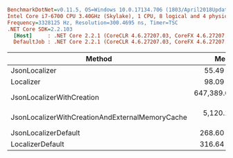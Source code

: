 ``` ini

BenchmarkDotNet=v0.11.5, OS=Windows 10.0.17134.706 (1803/April2018Update/Redstone4)
Intel Core i7-6700 CPU 3.40GHz (Skylake), 1 CPU, 8 logical and 4 physical cores
Frequency=3328125 Hz, Resolution=300.4695 ns, Timer=TSC
.NET Core SDK=2.2.103
  [Host]     : .NET Core 2.2.1 (CoreCLR 4.6.27207.03, CoreFX 4.6.27207.03), 64bit RyuJIT
  DefaultJob : .NET Core 2.2.1 (CoreCLR 4.6.27207.03, CoreFX 4.6.27207.03), 64bit RyuJIT


```
|                                          Method |          Mean |         Error |        StdDev |           Min |           Max |     Ratio |  RatioSD |   Gen 0 |   Gen 1 |  Gen 2 | Allocated |
|------------------------------------------------ |--------------:|--------------:|--------------:|--------------:|--------------:|----------:|---------:|--------:|--------:|-------:|----------:|
|                                   JsonLocalizer |      55.49 ns |      1.176 ns |      2.454 ns |      52.55 ns |      61.80 ns |      1.00 |     0.00 |  0.0114 |       - |      - |      48 B |
|                                       Localizer |      98.09 ns |      1.176 ns |      1.042 ns |      96.39 ns |     100.23 ns |      1.78 |     0.06 |       - |       - |      - |         - |
|                       JsonLocalizerWithCreation | 647,389.65 ns | 19,441.235 ns | 56,402.548 ns | 573,985.62 ns | 814,434.86 ns | 11,620.42 | 1,268.33 | 41.0156 | 20.5078 | 1.9531 |  174688 B |
| JsonLocalizerWithCreationAndExternalMemoryCache |   5,120.16 ns |     99.768 ns |    152.356 ns |   4,962.78 ns |   5,522.11 ns |     91.02 |     5.12 |  0.9384 |  0.4654 |      - |    3944 B |
|                            JsonLocalizerDefault |     268.60 ns |      1.787 ns |      1.492 ns |     266.84 ns |     271.32 ns |      4.88 |     0.15 |  0.0892 |       - |      - |     376 B |
|                                LocalizerDefault |     316.64 ns |      4.932 ns |      4.614 ns |     311.53 ns |     326.27 ns |      5.73 |     0.19 |  0.0777 |       - |      - |     328 B |
